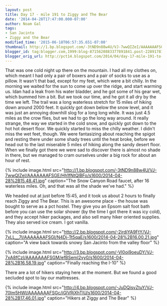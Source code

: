```yaml
---
layout: post
title: Day 17 - mile 191 to Ziggy and The Bear
date: '2014-04-28T17:47:00.000-07:00'
author: Noam Gal
tags:
- San Jacinto
- Ziggy and the Bear
modified_time: '2015-06-18T06:57:35.651-07:00'
thumbnail: http://1.bp.blogspot.com/-3tND9n88w4U/VJ-7wwQIZeI/AAAAAAAFSGE/Hh1fNtQlBFo/s72-c/2014-04-28%2B15.48.41.jpg
blogger_id: tag:blogger.com,1999:blog-8715620883377891841.post-2289178182812081397
blogger_orig_url: http://pct14.blogspot.com/2014/04/day-17-mile-191-to-ziggy-and-bear.html
---
```


That was one cold night up there on the mountain. I had all my clothes on, which meant I had only a pair of boxers and a pair of socks to use as a pillow. It wasn't that bad, except for my feet, which were a bit chilly. In the morning we waited for the sun to come up over the ridge, and start warming us. Idan had a leak from his water bladder, and he got some of his gear wet, which bummed him a bit. But we took our time, and he got it all dry by the time we left. The trail was a long waterless stretch for 15 miles of hiking down around 2000 feet. It quickly got down below the snow level, and it was just an annoying downhill slog for a long long while. It was just 4.5 miles as the crow flies, but we had to go the long way around. It really strange, the way we started in the cold snow, and quickly got down to the hot hot desert floor. We quickly started to miss the chilly weather. I didn't miss the wet feet, though. We were fantasizing about reaching the spigot and resting there under some shady trees until the heat broke, before we head out to the last miserable 5 miles of hiking along the sandy desert floor. When we finally got there we were sad to discover there is almost no shade in there, but we managed to cram ourselves under a big rock for about an hour of rest.

{% include image.html src="http://1.bp.blogspot.com/-3tND9n88w4U/VJ-7wwQIZeI/AAAAAAAFSGE/Hh1fNtQlBFo/s1600/2014-04-28%2B15.48.41.jpg" caption="The Snow Canyon Road faucet, after 16 waterless miles. Oh, and that was all the shade we've had." %}

We headed out at just before 15:45, and it took us about 2 hours to finally reach Ziggy and The Bear. This is an awesome place - the house was bought to serve as a pct hostel. They give you an Epsom salt foot bath before you can use the solar shower (by the time I got there it was icy cold), and they accept hiker packages, and also sell many hiker oriented supplies. They also served ice cream. I got vanilla.

{% include image.html src="http://2.bp.blogspot.com/-2irdiYA9FtY/VJ-7xLL__7I/AAAAAAAFSGI/N4Dj-Tt5qaE/s1600/2014-04-28%2B16.00.21.jpg" caption="A view back towards snowy San Jacinto from the valley floor" %}

{% include image.html src="http://3.bp.blogspot.com/-VI0oj9oeuDY/VJ-7xA8fCzI/AAAAAAAFSGM/efBSemI2vy0/s1600/2014-04-28%2B16.58.19.jpg" caption="Finally reaching the I-10" %}

There are a lot of hikers staying here at the moment. But we found a good secluded spot to lay our mattresses.

{% include image.html src="http://4.bp.blogspot.com/-JuDQisvZtuY/VJ-70lm5HWI/AAAAAAAFSGc/iGlVRjXhTIU/s1600/2014-04-28%2B17.46.01.jpg" caption="Hikers at Ziggy and The Bear" %}
